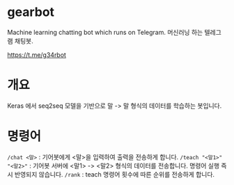 # gearbot
Machine learning chatting bot which runs on Telegram.
머신러닝 하는 텔레그램 채팅봇.

https://t.me/g34rbot

# 개요

Keras 에서 seq2seq 모델을 기반으로 말 -> 말 형식의 데이터를 학습하는 봇입니다.

# 명령어

`/chat <말>` : 기어봇에게 <말>을 입력하여 출력을 전송하게 합니다.
`/teach "<말1>" "<말2>"` : 기어봇 서버에 <말1> -> <말2> 형식의 데이터를 전송합니다. 명령어 실행 즉시 반영되지 않습니다.
`/rank` : teach 명령어 횟수에 따른 순위를 전송하게 합니다.
